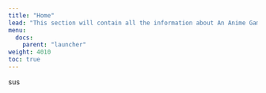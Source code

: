 ```yaml
---
title: "Home"
lead: "This section will contain all the information about An Anime Game Launcher and its forks"
menu:
  docs:
    parent: "launcher"
weight: 4010
toc: true
---
```


sus

